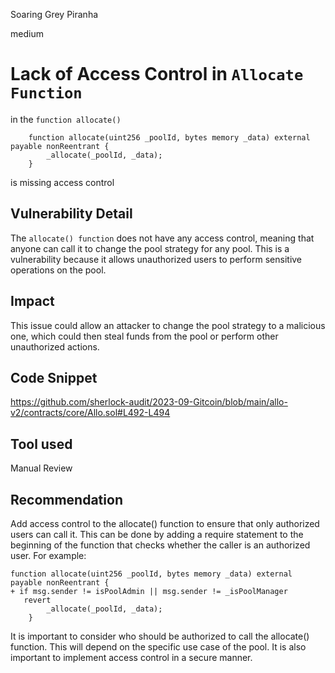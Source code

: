 Soaring Grey Piranha

medium

# Lack of Access Control in `Allocate Function`
in the `function allocate()` 
```solidity
    function allocate(uint256 _poolId, bytes memory _data) external payable nonReentrant { 
        _allocate(_poolId, _data);
    }
```
is missing access control
## Vulnerability Detail
The `allocate() function` does not have any access control, meaning that anyone can call it to change the pool strategy for any pool. This is a vulnerability because it allows unauthorized users to perform sensitive operations on the pool.
## Impact
This issue could allow an attacker to change the pool strategy to a malicious one, which could then steal funds from the pool or perform other unauthorized actions.
## Code Snippet
https://github.com/sherlock-audit/2023-09-Gitcoin/blob/main/allo-v2/contracts/core/Allo.sol#L492-L494
## Tool used

Manual Review

## Recommendation
Add access control to the allocate() function to ensure that only authorized users can call it. This can be done by adding a require statement to the beginning of the function that checks whether the caller is an authorized user. For example:
```solidity
function allocate(uint256 _poolId, bytes memory _data) external payable nonReentrant { 
+ if msg.sender != isPoolAdmin || msg.sender != _isPoolManager
   revert
        _allocate(_poolId, _data);
    }
```
It is important to consider who should be authorized to call the allocate() function. This will depend on the specific use case of the pool.
It is also important to implement access control in a secure manner.